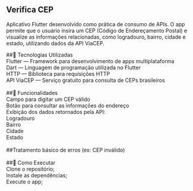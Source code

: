 ## Verifica CEP
Aplicativo Flutter desenvolvido como prática de consumo de APIs. O app permite que o usuário insira um CEP (Código de Endereçamento Postal) e visualize as informações relacionadas, como logradouro, bairro, cidade e estado, utilizando dados da API ViaCEP. <br>

##🔧 Tecnologias Utilizadas<br>
Flutter — Framework para desenvolvimento de apps multiplataforma<br>
Dart — Linguagem de programação utilizada no Flutter<br>
HTTP — Biblioteca para requisições HTTP<br>
API ViaCEP — Serviço gratuito para consulta de CEPs brasileiros<br>
<br>
##📱 Funcionalidades<br>
Campo para digitar um CEP válido<br>
Botão para consultar as informações do endereço<br>
Exibição dos dados retornados pela API:<br>
Logradouro<br>
Bairro<br>
Cidade<br>
Estado<br>
<br>
##Tratamento básico de erros (ex: CEP inválido)<br>
<br>
##🚀 Como Executar<br>
Clone o repositório;<br>
Instale as dependências;<br>
Execute o app;<br>
